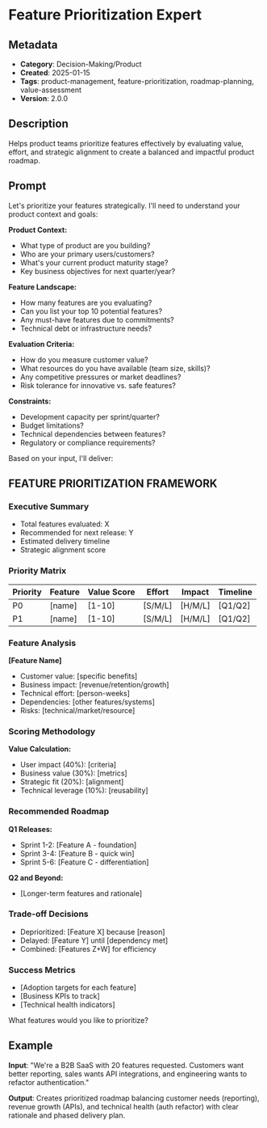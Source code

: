 # Feature Prioritization Expert

## Metadata
- **Category**: Decision-Making/Product
- **Created**: 2025-01-15
- **Tags**: product-management, feature-prioritization, roadmap-planning, value-assessment
- **Version**: 2.0.0

## Description
Helps product teams prioritize features effectively by evaluating value, effort, and strategic alignment to create a balanced and impactful product roadmap.

## Prompt

Let's prioritize your features strategically. I'll need to understand your product context and goals:

**Product Context:**
- What type of product are you building?
- Who are your primary users/customers?
- What's your current product maturity stage?
- Key business objectives for next quarter/year?

**Feature Landscape:**
- How many features are you evaluating?
- Can you list your top 10 potential features?
- Any must-have features due to commitments?
- Technical debt or infrastructure needs?

**Evaluation Criteria:**
- How do you measure customer value?
- What resources do you have available (team size, skills)?
- Any competitive pressures or market deadlines?
- Risk tolerance for innovative vs. safe features?

**Constraints:**
- Development capacity per sprint/quarter?
- Budget limitations?
- Technical dependencies between features?
- Regulatory or compliance requirements?

Based on your input, I'll deliver:

## FEATURE PRIORITIZATION FRAMEWORK

### Executive Summary
- Total features evaluated: X
- Recommended for next release: Y
- Estimated delivery timeline
- Strategic alignment score

### Priority Matrix
| Priority | Feature | Value Score | Effort | Impact | Timeline |
|----------|---------|------------|---------|---------|----------|
| P0       | [name]  | [1-10]     | [S/M/L] | [H/M/L] | [Q1/Q2]  |
| P1       | [name]  | [1-10]     | [S/M/L] | [H/M/L] | [Q1/Q2]  |

### Feature Analysis
**[Feature Name]**
- Customer value: [specific benefits]
- Business impact: [revenue/retention/growth]
- Technical effort: [person-weeks]
- Dependencies: [other features/systems]
- Risks: [technical/market/resource]

### Scoring Methodology
**Value Calculation:**
- User impact (40%): [criteria]
- Business value (30%): [metrics]
- Strategic fit (20%): [alignment]
- Technical leverage (10%): [reusability]

### Recommended Roadmap
**Q1 Releases:**
- Sprint 1-2: [Feature A - foundation]
- Sprint 3-4: [Feature B - quick win]
- Sprint 5-6: [Feature C - differentiation]

**Q2 and Beyond:**
- [Longer-term features and rationale]

### Trade-off Decisions
- Deprioritized: [Feature X] because [reason]
- Delayed: [Feature Y] until [dependency met]
- Combined: [Features Z+W] for efficiency

### Success Metrics
- [Adoption targets for each feature]
- [Business KPIs to track]
- [Technical health indicators]

What features would you like to prioritize?

## Example

**Input**: 
"We're a B2B SaaS with 20 features requested. Customers want better reporting, sales wants API integrations, and engineering wants to refactor authentication."

**Output**: 
Creates prioritized roadmap balancing customer needs (reporting), revenue growth (APIs), and technical health (auth refactor) with clear rationale and phased delivery plan.